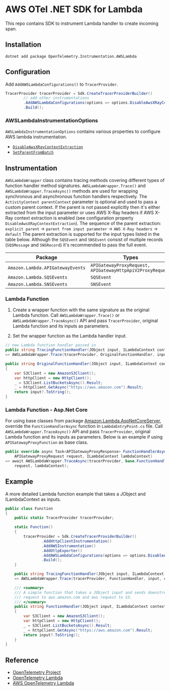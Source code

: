 # AWS OTel .NET SDK for Lambda

This repo contains SDK to instrument Lambda handler to create incoming span.

## Installation

```shell
dotnet add package OpenTelemetry.Instrumentation.AWSLambda
```

## Configuration

Add `AddAWSLambdaConfigurations()` to `TracerProvider`.

```csharp
TracerProvider tracerProvider = Sdk.CreateTracerProviderBuilder()
        // add other instrumentations
        .AddAWSLambdaConfigurations(options => options.DisableAwsXRayContextExtraction = true)
        .Build();
```

### AWSLambdaInstrumentationOptions

`AWSLambdaInstrumentationOptions` contains various properties to configure
AWS lambda instrumentation.

* [`DisableAwsXRayContextExtraction`](/src/OpenTelemetry.Instrumentation.AWSLambda/AWSLambdaInstrumentationOptions.cs)
* [`SetParentFromBatch`](/src/OpenTelemetry.Instrumentation.AWSLambda/AWSLambdaInstrumentationOptions.cs)

## Instrumentation

`AWSLambdaWrapper` class contains tracing methods covering different types of
function handler method signatures. `AWSLambdaWrapper.Trace()` and
`AWSLambdaWrapper.TraceAsync()` methods are used for wrapping synchronous
and asynchronous function handlers respectively. The `ActivityContext parentContext`
parameter is optional and used to pass a custom parent context. If the parent
is not passed explicitly then it's either extracted from the
input parameter or uses AWS X-Ray headers if AWS X-Ray context extraction is
enabled (see configuration property `DisableAwsXRayContextExtraction`).
The sequence of the parent extraction:
`explicit parent` -> `parent from input parameter` -> `AWS X-Ray headers` -> `default`
The parent extraction is supported for the input types listed in the table below.
Although the `SQSEvent` and `SNSEvent` consist of multiple
records (`SQSMessage` and `SNSRecord`) it's recommended to pass the full event.

| Package | Types |
|---------|-------|
| `Amazon.Lambda.APIGatewayEvents` | `APIGatewayProxyRequest, APIGatewayHttpApiV2ProxyRequest` |
| `Amazon.Lambda.SQSEvents` | `SQSEvent` |
| `Amazon.Lambda.SNSEvents` | `SNSEvent` |

### Lambda Function

1. Create a wrapper function with the same signature as the original Lambda function.
Call `AWSLambdaWrapper.Trace()` or `AWSLambdaWrapper.TraceAsync()` API and pass
`TracerProvider`, original Lambda function
and its inputs as parameters.

2. Set the wrapper function as the Lambda handler input.

```csharp
// new Lambda function handler passed in
public string TracingFunctionHandler(JObject input, ILambdaContext context)
=> AWSLambdaWrapper.Trace(tracerProvider, OriginalFunctionHandler, input, context);

public string OriginalFunctionHandler(JObject input, ILambdaContext context)
{
    var S3Client = new AmazonS3Client();
    var httpClient = new HttpClient();
    _ = S3Client.ListBucketsAsync().Result;
    _ = httpClient.GetAsync("https://aws.amazon.com").Result;
    return input?.ToString();
}
```

### Lambda Function - Asp.Net Core

For using base classes from package [Amazon.Lambda.AspNetCoreServer](https://github.com/aws/aws-lambda-dotnet/tree/master/Libraries/src/Amazon.Lambda.AspNetCoreServer#amazonlambdaaspnetcoreserver),
override the `FunctionHandlerAsync` function in `LambdaEntryPoint.cs` file. Call
`AWSLambdaWrapper.TraceAsync()` API and pass `TracerProvider`, original Lambda function
and its inputs as parameters. Below is an example if using `APIGatewayProxyFunction`
as base class.

```csharp
public override async Task<APIGatewayProxyResponse> FunctionHandlerAsync(
    APIGatewayProxyRequest request, ILambdaContext lambdaContext)
=> await AWSLambdaWrapper.TraceAsync(tracerProvider, base.FunctionHandlerAsync,
    request, lambdaContext);
```

## Example

A more detailed Lambda function example that takes a JObject and ILambdaContext
as inputs.

```csharp
public class Function
{
    public static TracerProvider tracerProvider;

    static Function()
    {
        tracerProvider = Sdk.CreateTracerProviderBuilder()
                .AddHttpClientInstrumentation()
                .AddAWSInstrumentation()
                .AddOtlpExporter()
                .AddAWSLambdaConfigurations(options => options.DisableAwsXRayContextExtraction = true)
                .Build();
    }

    public string TracingFunctionHandler(JObject input, ILambdaContext context)
    => AWSLambdaWrapper.Trace(tracerProvider, FunctionHandler, input, context);

    /// <summary>
    /// A simple function that takes a JObject input and sends downstream http
    /// request to aws.amazon.com and aws request to S3.
    /// </summary>
    public string FunctionHandler(JObject input, ILambdaContext context)
    {
        var S3Client = new AmazonS3Client();
        var httpClient = new HttpClient();
        _ = S3Client.ListBucketsAsync().Result;
        _ = httpClient.GetAsync("https://aws.amazon.com").Result;
        return input?.ToString();
    }
}
```

## Reference

* [OpenTelemetry Project](https://opentelemetry.io/)
* [OpenTelemetry Lambda](https://github.com/open-telemetry/opentelemetry-lambda)
* [AWS OpenTelemetry Lambda](https://github.com/aws-observability/aws-otel-lambda)
